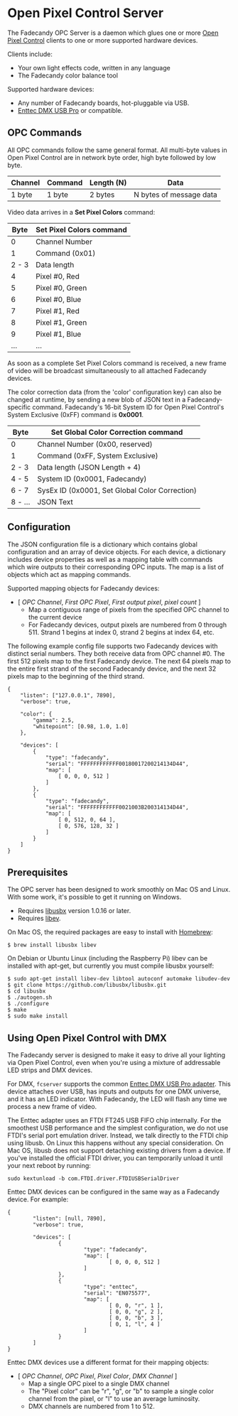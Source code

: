 Open Pixel Control Server
=========================

The Fadecandy OPC Server is a daemon which glues one or more [Open Pixel Control](http://openpixelcontrol.org) clients to one or more supported hardware devices.

Clients include:

* Your own light effects code, written in any language
* The Fadecandy color balance tool

Supported hardware devices:

* Any number of Fadecandy boards, hot-pluggable via USB.
* [Enttec DMX USB Pro](http://www.enttec.com/?main_menu=Products&pn=70304) or compatible.

OPC Commands
------------

All OPC commands follow the same general format. All multi-byte values in Open Pixel Control are in network byte order, high byte followed by low byte.

Channel    | Command   | Length (N) | Data
---------- | --------- | ---------- | --------------------------
1 byte     | 1 byte    | 2 bytes    | N bytes of message data

Video data arrives in a **Set Pixel Colors** command:

Byte   | **Set Pixel Colors** command
------ | --------------------------------
0      | Channel Number
1      | Command (0x01)
2 - 3  | Data length
4      | Pixel #0, Red
5      | Pixel #0, Green
6      | Pixel #0, Blue
7      | Pixel #1, Red
8      | Pixel #1, Green
9      | Pixel #1, Blue
…      | …

As soon as a complete Set Pixel Colors command is received, a new frame of video will be broadcast simultaneously to all attached Fadecandy devices.

The color correction data (from the 'color' configuration key) can also be changed at runtime, by sending a new blob of JSON text in a Fadecandy-specific command. Fadecandy's 16-bit System ID for Open Pixel Control's System Exclusive (0xFF) command is **0x0001**.

Byte   | **Set Global Color Correction** command
------ | ------------------------------------------
0      | Channel Number (0x00, reserved)
1      | Command (0xFF, System Exclusive)
2 - 3  | Data length (JSON Length + 4)
4 - 5  | System ID (0x0001, Fadecandy)
6 - 7  | SysEx ID (0x0001, Set Global Color Correction)
8 - …  | JSON Text


Configuration
-------------

The JSON configuration file is a dictionary which contains global configuration and an array of device objects. For each device, a dictionary includes device properties as well as a mapping table with commands which wire outputs to their corresponding OPC inputs. The map is a list of objects which act as mapping commands. 

Supported mapping objects for Fadecandy devices:

* [ *OPC Channel*, *First OPC Pixel*, *First output pixel*, *pixel count* ]
	* Map a contiguous range of pixels from the specified OPC channel to the current device
	* For Fadecandy devices, output pixels are numbered from 0 through 511. Strand 1 begins at index 0, strand 2 begins at index 64, etc.

The following example config file supports two Fadecandy devices with distinct serial numbers. They both receive data from OPC channel #0. The first 512 pixels map to the first Fadecandy device. The next 64 pixels map to the entire first strand of the second Fadecandy device, and the next 32 pixels map to the beginning of the third strand.

	{
		"listen": ["127.0.0.1", 7890],
		"verbose": true,

		"color": {
			"gamma": 2.5,
			"whitepoint": [0.98, 1.0, 1.0]
		},

		"devices": [
			{
				"type": "fadecandy",
				"serial": "FFFFFFFFFFFF00180017200214134D44",
				"map": [
					[ 0, 0, 0, 512 ]
				]
			},
			{
				"type": "fadecandy",
				"serial": "FFFFFFFFFFFF0021003B200314134D44",
				"map": [
					[ 0, 512, 0, 64 ],
					[ 0, 576, 128, 32 ]
				]
			}
		]
	}

Prerequisites
-------------

The OPC server has been designed to work smoothly on Mac OS and Linux. With some work, it's possible to get it running on Windows.

* Requires [libusbx](https://github.com/libusbx/libusbx) version 1.0.16 or later.
* Requires [libev](http://software.schmorp.de/pkg/libev.html).

On Mac OS, the required packages are easy to install with [Homebrew](http://brew.sh/):

	$ brew install libusbx libev

On Debian or Ubuntu Linux (including the Raspberry Pi) libev can be installed with apt-get, but currently you must compile libusbx yourself:

	$ sudo apt-get install libev-dev libtool autoconf automake libudev-dev
	$ git clone https://github.com/libusbx/libusbx.git
	$ cd libusbx
	$ ./autogen.sh
	$ ./configure
	$ make
	$ sudo make install

Using Open Pixel Control with DMX
---------------------------------

The Fadecandy server is designed to make it easy to drive all your lighting via Open Pixel Control, even when you're using a mixture of addressable LED strips and DMX devices.

For DMX, `fcserver` supports the common [Enttec DMX USB Pro adapter](http://www.enttec.com/index.php?main_menu=Products&pn=70304). This device attaches over USB, has inputs and outputs for one DMX universe, and it has an LED indicator. With Fadecandy, the LED will flash any time we process a new frame of video.

The Enttec adapter uses an FTDI FT245 USB FIFO chip internally. For the smoothest USB performance and the simplest configuration, we do not use FTDI's serial port emulation driver. Instead, we talk directly to the FTDI chip using libusb. On Linux this happens without any special consideration. On Mac OS, libusb does not support detaching existing drivers from a device. If you've installed the official FTDI driver, you can temporarily unload it until your next reboot by running:

	sudo kextunload -b com.FTDI.driver.FTDIUSBSerialDriver

Enttec DMX devices can be configured in the same way as a Fadecandy device. For example:

	{
	        "listen": [null, 7890],
	        "verbose": true,

	        "devices": [
	                {
	                        "type": "fadecandy",
	                        "map": [
	                                [ 0, 0, 0, 512 ]
	                        ]
	                },
	                {
	                        "type": "enttec",
	                        "serial": "EN075577",
	                        "map": [
	                                [ 0, 0, "r", 1 ],
	                                [ 0, 0, "g", 2 ],
	                                [ 0, 0, "b", 3 ],
	                                [ 0, 1, "l", 4 ]
	                        ]
	                }
	        ]
	}

Enttec DMX devices use a different format for their mapping objects:

* [ *OPC Channel*, *OPC Pixel*, *Pixel Color*, *DMX Channel* ]
    * Map a single OPC pixel to a single DMX channel
    * The "Pixel color" can be "r", "g", or "b" to sample a single color channel from the pixel, or "l" to use an average luminosity.
    * DMX channels are numbered from 1 to 512.
